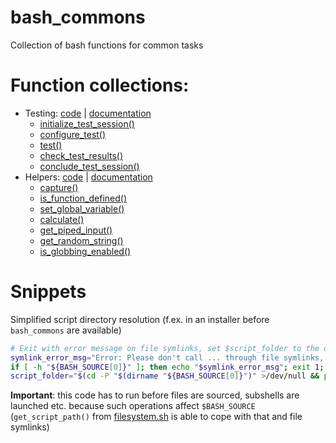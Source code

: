 # bash_commons
Collection of bash functions for common tasks

# Function collections:
- Testing: [code](testing.sh) | [documentation](testing.md)
	- [initialize_test_session()](testing.md#initialize_test_session)
	- [configure_test()](testing.md#configure_test)
	- [test()](testing.md#test)
	- [check_test_results()](testing.md#check_test_results)
	- [conclude_test_session()](testing.md#conclude_test_session)
- Helpers: [code](helpers.sh) | [documentation](helpers.md)
	- [capture()](helpers.md#capture)
	- [is_function_defined()](helpers.md#is_function_defined)
	- [set_global_variable()](helpers.md#set_global_variable)
	- [calculate()](helpers.md#calculate)
	- [get_piped_input()](helpers.md#get_piped_input)
	- [get_random_string()](helpers.md#get_random_string)
	- [is_globbing_enabled()](helpers.md#is_globbing_enabled)

# Snippets

Simplified script directory resolution (f.ex. in an installer before `bash_commons` are available)
```bash
# Exit with error message on file symlinks, set $script_folder to the directory in which the script is located (folder symlinks resolved)
symlink_error_msg="Error: Please don't call ... through file symlinks, this confuses the script about its own location. Call it directly. Aborting..."
if [ -h "${BASH_SOURCE[0]}" ]; then echo "$symlink_error_msg"; exit 1; fi
script_folder="$(cd -P "$(dirname "${BASH_SOURCE[0]}")" >/dev/null && pwd)"
```
**Important**: this code has to run before files are sourced, subshells are launched etc. because such operations affect `$BASH_SOURCE` (`get_script_path()` 
               from [filesystem.sh](filesystem.sh) is able to cope with that and file symlinks)
